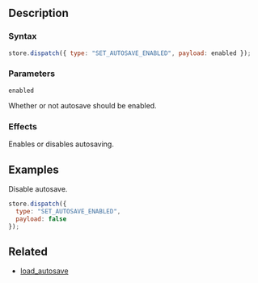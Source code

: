 ## Description

### Syntax

```javascript
store.dispatch({ type: "SET_AUTOSAVE_ENABLED", payload: enabled });
```

### Parameters

`enabled`

Whether or not autosave should be enabled.

### Effects

Enables or disables autosaving.

## Examples

Disable autosave.

```javascript
store.dispatch({
  type: "SET_AUTOSAVE_ENABLED",
  payload: false
});
```

## Related

- [load_autosave](./load_autosave.md)
